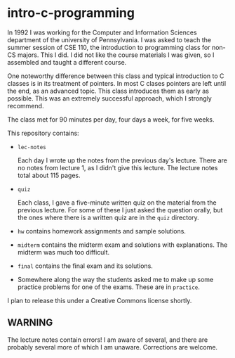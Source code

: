 intro-c-programming
===================

In 1992 I was working for the Computer and Information Sciences
department of the university of Pennsylvania. I was asked to teach the
summer session of CSE 110, the introduction to programming class for
non-CS majors.  This I did.  I did not like the course materials I was
given, so I assembled and taught a different course.

One noteworthy difference between this class and typical introduction
to C classes is in its treatment of pointers.  In most C clases
pointers are left until the end, as an advanced topic. This class
introduces them as early as possible.  This was an extremely
successful approach, which I strongly recommend.

The class met for 90 minutes per day, four days a week, for five weeks.

This repository contains:

  * `lec-notes`

    Each day I wrote up the notes from the previous day's lecture.
    There are no notes from lecture 1, as I didn't give this lecture.
    The lecture notes total about 115 pages.

  * `quiz`

    Each class, I gave a five-minute written quiz on the material from
    the previous lecture.  For some of these I just asked the question
    orally, but the ones where there is a written quiz are in the
    `quiz` directory.

  * `hw` contains homework assignments and sample solutions.

  * `midterm` contains the midterm exam and solutions with
    explanations.  The midterm was much too difficult.

  * `final` contains the final exam and its solutions.

  * Somewhere along the way the students asked me to make up some
    practice problems for one of the exams.  These are in `practice`.

I plan to release this under a Creative Commons license shortly.

WARNING
-------

The lecture notes contain errors!  I am aware of several, and there
are probably several more of which I am unaware.  Corrections are welcome.

